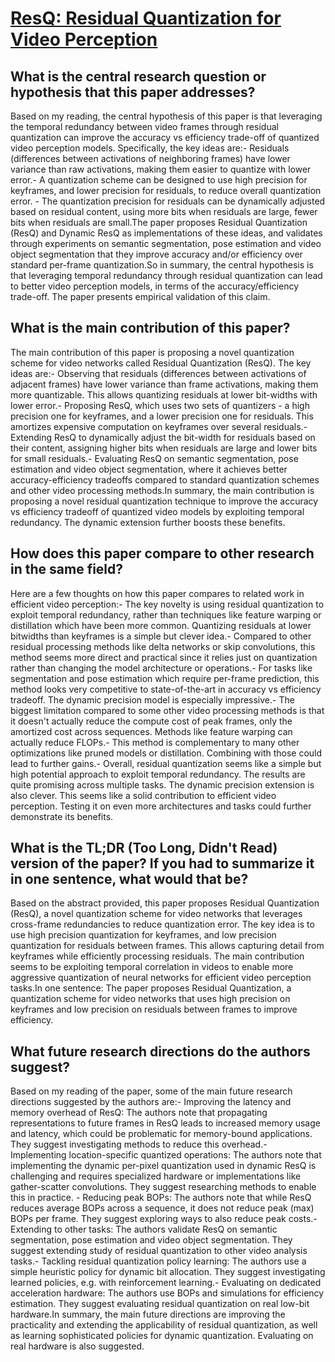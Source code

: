 # [ResQ: Residual Quantization for Video Perception](https://arxiv.org/abs/2308.09511)

## What is the central research question or hypothesis that this paper addresses?

Based on my reading, the central hypothesis of this paper is that leveraging the temporal redundancy between video frames through residual quantization can improve the accuracy vs efficiency trade-off of quantized video perception models. Specifically, the key ideas are:- Residuals (differences between activations of neighboring frames) have lower variance than raw activations, making them easier to quantize with lower error.- A quantization scheme can be designed to use high precision for keyframes, and lower precision for residuals, to reduce overall quantization error. - The quantization precision for residuals can be dynamically adjusted based on residual content, using more bits when residuals are large, fewer bits when residuals are small.The paper proposes Residual Quantization (ResQ) and Dynamic ResQ as implementations of these ideas, and validates through experiments on semantic segmentation, pose estimation and video object segmentation that they improve accuracy and/or efficiency over standard per-frame quantization.So in summary, the central hypothesis is that leveraging temporal redundancy through residual quantization can lead to better video perception models, in terms of the accuracy/efficiency trade-off. The paper presents empirical validation of this claim.


## What is the main contribution of this paper?

The main contribution of this paper is proposing a novel quantization scheme for video networks called Residual Quantization (ResQ). The key ideas are:- Observing that residuals (differences between activations of adjacent frames) have lower variance than frame activations, making them more quantizable. This allows quantizing residuals at lower bit-widths with lower error.- Proposing ResQ, which uses two sets of quantizers - a high precision one for keyframes, and a lower precision one for residuals. This amortizes expensive computation on keyframes over several residuals.- Extending ResQ to dynamically adjust the bit-width for residuals based on their content, assigning higher bits when residuals are large and lower bits for small residuals.- Evaluating ResQ on semantic segmentation, pose estimation and video object segmentation, where it achieves better accuracy-efficiency tradeoffs compared to standard quantization schemes and other video processing methods.In summary, the main contribution is proposing a novel residual quantization technique to improve the accuracy vs efficiency tradeoff of quantized video models by exploiting temporal redundancy. The dynamic extension further boosts these benefits.


## How does this paper compare to other research in the same field?

Here are a few thoughts on how this paper compares to related work in efficient video perception:- The key novelty is using residual quantization to exploit temporal redundancy, rather than techniques like feature warping or distillation which have been more common. Quantizing residuals at lower bitwidths than keyframes is a simple but clever idea.- Compared to other residual processing methods like delta networks or skip convolutions, this method seems more direct and practical since it relies just on quantization rather than changing the model architecture or operations.- For tasks like segmentation and pose estimation which require per-frame prediction, this method looks very competitive to state-of-the-art in accuracy vs efficiency tradeoff. The dynamic precision model is especially impressive.- The biggest limitation compared to some other video processing methods is that it doesn't actually reduce the compute cost of peak frames, only the amortized cost across sequences. Methods like feature warping can actually reduce FLOPs.- This method is complementary to many other optimizations like pruned models or distillation. Combining with those could lead to further gains.- Overall, residual quantization seems like a simple but high potential approach to exploit temporal redundancy. The results are quite promising across multiple tasks. The dynamic precision extension is also clever. This seems like a solid contribution to efficient video perception. Testing it on even more architectures and tasks could further demonstrate its benefits.


## What is the TL;DR (Too Long, Didn't Read) version of the paper? If you had to summarize it in one sentence, what would that be?

Based on the abstract provided, this paper proposes Residual Quantization (ResQ), a novel quantization scheme for video networks that leverages cross-frame redundancies to reduce quantization error. The key idea is to use high precision quantization for keyframes, and low precision quantization for residuals between frames. This allows capturing detail from keyframes while efficiently processing residuals. The main contribution seems to be exploiting temporal correlation in videos to enable more aggressive quantization of neural networks for efficient video perception tasks.In one sentence: The paper proposes Residual Quantization, a quantization scheme for video networks that uses high precision on keyframes and low precision on residuals between frames to improve efficiency.


## What future research directions do the authors suggest?

Based on my reading of the paper, some of the main future research directions suggested by the authors are:- Improving the latency and memory overhead of ResQ: The authors note that propagating representations to future frames in ResQ leads to increased memory usage and latency, which could be problematic for memory-bound applications. They suggest investigating methods to reduce this overhead.- Implementing location-specific quantized operations: The authors note that implementing the dynamic per-pixel quantization used in dynamic ResQ is challenging and requires specialized hardware or implementations like gather-scatter convolutions. They suggest researching methods to enable this in practice. - Reducing peak BOPs: The authors note that while ResQ reduces average BOPs across a sequence, it does not reduce peak (max) BOPs per frame. They suggest exploring ways to also reduce peak costs.- Extending to other tasks: The authors validate ResQ on semantic segmentation, pose estimation and video object segmentation. They suggest extending study of residual quantization to other video analysis tasks.- Tackling residual quantization policy learning: The authors use a simple heuristic policy for dynamic bit allocation. They suggest investigating learned policies, e.g. with reinforcement learning.- Evaluating on dedicated acceleration hardware: The authors use BOPs and simulations for efficiency estimation. They suggest evaluating residual quantization on real low-bit hardware.In summary, the main future directions are improving the practicality and extending the applicability of residual quantization, as well as learning sophisticated policies for dynamic quantization. Evaluating on real hardware is also suggested.
